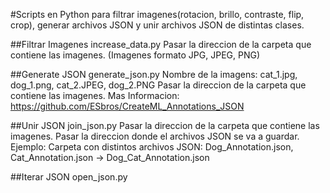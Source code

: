 #Scripts en Python para filtrar imagenes(rotacion, brillo, contraste, flip, crop), generar archivos JSON y unir archivos JSON de distintas clases.

##Filtrar Imagenes
increase_data.py
Pasar la direccion de la carpeta que contiene las imagenes. (Imagenes formato JPG, JPEG, PNG)

##Generate JSON
generate_json.py
Nombre de la imagens: cat_1.jpg, dog_1.png, cat_2.JPEG, dog_2.PNG
Pasar la direccion de la carpeta que contiene las imagenes.
Mas Informacion: https://github.com/ESbros/CreateML_Annotations_JSON

##Unir JSON
join_json.py
Pasar la direccion de la carpeta que contiene las imagenes.
Pasar la direccion donde el archivos JSON se va a guardar.
Ejemplo:
Carpeta con distintos archivos JSON: Dog_Annotation.json, Cat_Annotation.json -> Dog_Cat_Annotation.json

##Iterar JSON
open_json.py

